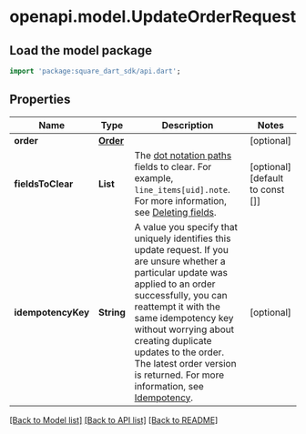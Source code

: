 # openapi.model.UpdateOrderRequest

## Load the model package
```dart
import 'package:square_dart_sdk/api.dart';
```

## Properties
Name | Type | Description | Notes
------------ | ------------- | ------------- | -------------
**order** | [**Order**](Order.md) |  | [optional] 
**fieldsToClear** | **List<String>** | The [dot notation paths](https://developer.squareup.com/docs/orders-api/manage-orders/update-orders#identifying-fields-to-delete) fields to clear. For example, `line_items[uid].note`. For more information, see [Deleting fields](https://developer.squareup.com/docs/orders-api/manage-orders/update-orders#deleting-fields). | [optional] [default to const []]
**idempotencyKey** | **String** | A value you specify that uniquely identifies this update request.  If you are unsure whether a particular update was applied to an order successfully, you can reattempt it with the same idempotency key without worrying about creating duplicate updates to the order. The latest order version is returned.  For more information, see [Idempotency](https://developer.squareup.com/docs/build-basics/common-api-patterns/idempotency). | [optional] 

[[Back to Model list]](../README.md#documentation-for-models) [[Back to API list]](../README.md#documentation-for-api-endpoints) [[Back to README]](../README.md)


